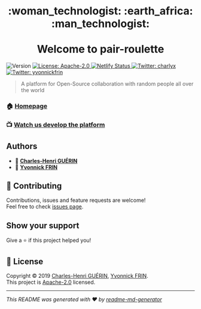 <h1 align="center">
  :woman_technologist: :earth_africa: :man_technologist:
  <br />
  <br />
  Welcome to pair-roulette
</h1>
<p>
  <img alt="Version" src="https://img.shields.io/badge/version-1.0.0-blue.svg?cacheSeconds=2592000" />
  <a href="https://github.com/charlyx/pair-roulette/blob/master/LICENSE">
    <img alt="License: Apache-2.0" src="https://img.shields.io/github/license/charlyx/pair-roulette" target="_blank" />
  </a>
  <a href="https://app.netlify.com/sites/vigorous-williams-80badc/deploys">
    <img alt="Netlify Status" src="https://api.netlify.com/api/v1/badges/8a7f4ed5-1da5-4ec2-9d5d-c2c6b2641713/deploy-status" />
  </a>  
  <a href="https://twitter.com/charlyx">
    <img alt="Twitter: charlyx" src="https://img.shields.io/twitter/follow/charlyx.svg?style=social" target="_blank" />
  </a>
  <a href="https://twitter.com/yvonnickfrin">
    <img alt="Twitter: yvonnickfrin" src="https://img.shields.io/twitter/follow/yvonnickfrin.svg?style=social" target="_blank" />
  </a>
</p>

> A platform for Open-Source collaboration with random people all over the world

### 🏠 [Homepage](https://blog.pair-roulette.dev)

### :tv: [Watch us develop the platform](http://multitwitch.tv/charlyx1188/yvonnickfrin)

## Authors

* 👤 [**Charles-Henri GUÉRIN**](https://charlyx.dev)
* 👤 [**Yvonnick FRIN**](http://yvonnickfrin.dev)

## 🤝 Contributing

Contributions, issues and feature requests are welcome!<br />Feel free to check [issues page](https://github.com/charlyx/pair-roulette/issues).

## Show your support

Give a ⭐️ if this project helped you!

## 📝 License

Copyright © 2019 [Charles-Henri GUÉRIN](https://github.com/charlyx), 
[Yvonnick FRIN](https://github.com/frinyvonnick).<br />
This project is [Apache-2.0](https://github.com/charlyx/pair-roulette/blob/master/LICENSE) licensed.

***
_This README was generated with ❤️ by [readme-md-generator](https://github.com/kefranabg/readme-md-generator)_
